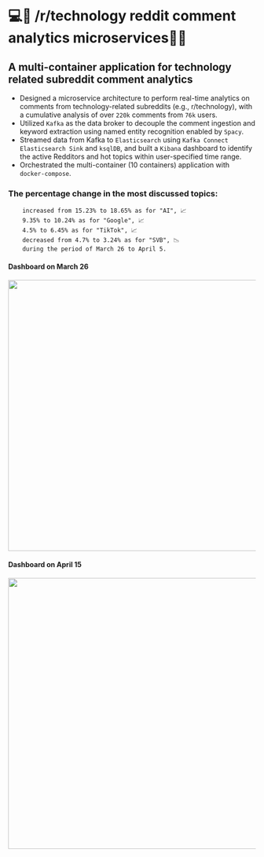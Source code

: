 # 💻💬 /r/technology reddit comment analytics microservices💬📱
## A multi-container application for technology related subreddit comment analytics

* Designed a microservice architecture to perform real-time analytics on comments from technology-related subreddits
(e.g., r/technology), with a cumulative analysis of over `220k` comments from `76k` users.
* Utilized `Kafka` as the data broker to decouple the comment ingestion and keyword extraction using named entity
recognition enabled by `Spacy`.
* Streamed data from Kafka to `Elasticsearch` using `Kafka Connect Elasticsearch Sink` and `ksqlDB`, and built
a `Kibana` dashboard to identify the active Redditors and hot topics within user-specified time range.
* Orchestrated the multi-container (10 containers) application with `docker-compose`.


###  The percentage change in the most discussed topics:
        increased from 15.23% to 18.65% as for "AI", 📈
        9.35% to 10.24% as for "Google", 📈
        4.5% to 6.45% as for "TikTok", 📈
        decreased from 4.7% to 3.24% as for "SVB", 📉
        during the period of March 26 to April 5.
#### Dashboard on March 26 
<img src="https://user-images.githubusercontent.com/65870261/227825800-c33f0641-3798-4555-9ab6-d7d91d251094.png" width="600" height="552" />

#### Dashboard on April 15
<img src="https://user-images.githubusercontent.com/65870261/230119152-3dd3b4a5-49ac-40da-bf13-95f0a1e8ec23.jpg" width="600" height="552" />






